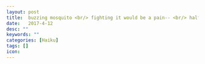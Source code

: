 ```yaml
---
layout: post
title:  buzzing mosquito <br/> fighting it would be a pain-- <br/> half-asleep, half-annoyed
date:   2017-4-12
desc: ""
keywords: ""
categories: [Haiku]
tags: []
icon:
---
```

